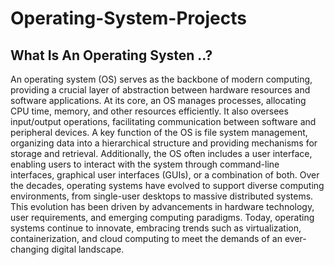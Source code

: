 # Operating-System-Projects

## What Is An Operating Systen ..?

An operating system (OS) serves as the backbone of modern computing, providing a crucial layer of abstraction between hardware resources and software applications. At its core, an OS manages
processes, allocating CPU time, memory, and other resources efficiently. It also oversees input/output operations, facilitating communication between software and peripheral devices. A key
function of the OS is file system management, organizing data into a hierarchical structure and providing mechanisms for storage and retrieval. Additionally, the OS often includes a user interface, enabling users to interact with the system through command-line interfaces, graphical user interfaces (GUIs), or a combination of both. Over the decades, operating systems have evolved to support diverse computing environments, from single-user desktops to massive distributed systems. This evolution has been driven by advancements in hardware technology, user
requirements, and emerging computing paradigms. Today, operating systems continue to innovate, embracing trends such as virtualization, containerization, and cloud computing to meet the demands of an ever-changing digital landscape.






